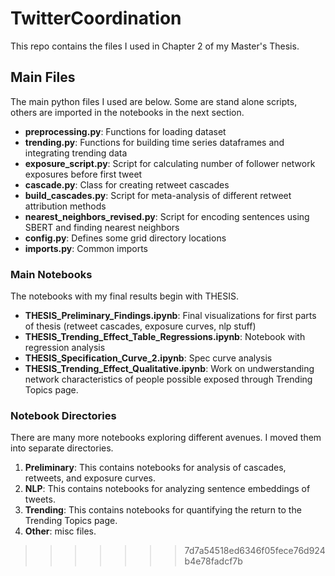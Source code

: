 # TwitterCoordination
This repo contains the files I used in Chapter 2 of my Master's Thesis. 


## Main Files 
The main python files I used are below. Some are stand alone scripts, others are imported in the notebooks in the next section.

- __preprocessing.py__: Functions for loading dataset
- __trending.py__: Functions for building time series dataframes and integrating trending data
- __exposure_script.py__: Script for calculating number of follower network exposures before first tweet
- __cascade.py__: Class for creating retweet cascades 
- __build_cascades.py__: Script for meta-analysis of different retweet attribution methods 
- __nearest_neighbors_revised.py__: Script for encoding sentences using SBERT and finding nearest neighbors
- __config.py__: Defines some grid directory locations
- __imports.py__: Common imports

### Main Notebooks
The notebooks with my final results begin with THESIS.
- __THESIS_Preliminary_Findings.ipynb__: Final visualizations for first parts of thesis (retweet cascades, exposure curves, nlp stuff)
- __THESIS_Trending_Effect_Table_Regressions.ipynb__: Notebook with regression analysis
- __THESIS_Specification_Curve_2.ipynb__: Spec curve analysis
- __THESIS_Trending_Effect_Qualitative.ipynb__: Work on undwerstanding network characteristics of people possible exposed through Trending Topics page.

### Notebook Directories
There are many more notebooks exploring different avenues. I moved them into separate directories. 
1. __Preliminary__: This contains notebooks for analysis of cascades, retweets, and exposure curves.
2. __NLP__: This contains notebooks for analyzing sentence embeddings of tweets. 
3. __Trending__: This contains notebooks for quantifying the return to the Trending Topics page. 
4. __Other__: misc files. 
>>>>>>> 7d7a54518ed6346f05fece76d924b4e78fadcf7b
